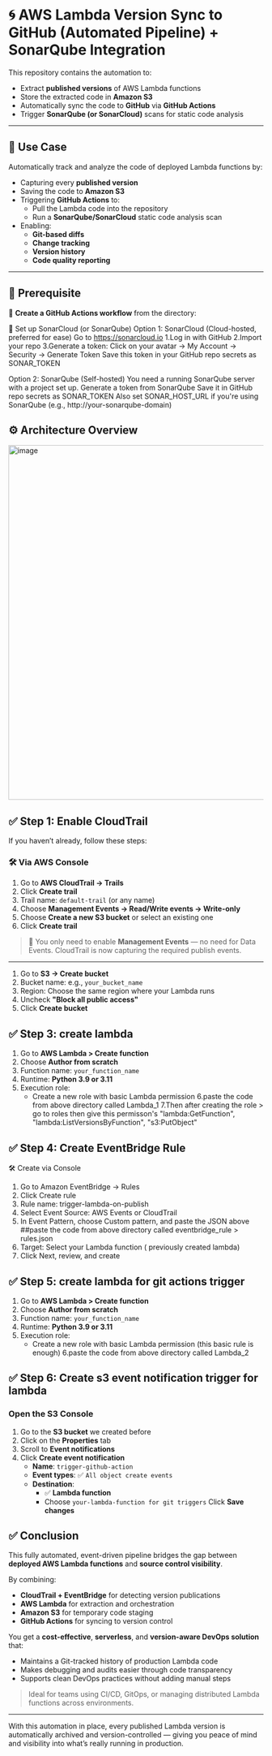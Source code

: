 # 🌀 AWS Lambda Version Sync to GitHub (Automated Pipeline) + SonarQube Integration

This repository contains the automation to:
- Extract **published versions** of AWS Lambda functions
- Store the extracted code in **Amazon S3**
- Automatically sync the code to **GitHub** via **GitHub Actions**
- Trigger **SonarQube (or SonarCloud)** scans for static code analysis

---

## 📌 Use Case

Automatically track and analyze the code of deployed Lambda functions by:

- Capturing every **published version**
- Saving the code to **Amazon S3**
- Triggering **GitHub Actions** to:
  - Pull the Lambda code into the repository
  - Run a **SonarQube/SonarCloud** static code analysis scan
- Enabling:
  - **Git-based diffs**
  - **Change tracking**
  - **Version history**
  - **Code quality reporting**

---

## 🔧 Prerequisite

🚨 **Create a GitHub Actions workflow** from the directory:

🚨 Set up SonarCloud (or SonarQube)
Option 1: SonarCloud (Cloud-hosted, preferred for ease)
Go to https://sonarcloud.io
1.Log in with GitHub
2.Import your repo
3.Generate a token:
     Click on your avatar → My Account → Security → Generate Token
     Save this token in your GitHub repo secrets as SONAR_TOKEN

Option 2: SonarQube (Self-hosted)
You need a running SonarQube server with a project set up.
Generate a token from SonarQube
Save it in GitHub repo secrets as SONAR_TOKEN
Also set SONAR_HOST_URL if you're using SonarQube (e.g., http://your-sonarqube-domain)


## ⚙️ Architecture Overview

<img width="1087" height="699" alt="image" src="https://github.com/user-attachments/assets/bccff367-845b-435c-91bc-3b6989961868" />




## ✅ Step 1: Enable CloudTrail

If you haven’t already, follow these steps:

### 🛠️ Via AWS Console

1. Go to **AWS CloudTrail → Trails**
2. Click **Create trail**
3. Trail name: `default-trail` (or any name)
4. Choose **Management Events → Read/Write events → Write-only**
5. Choose **Create a new S3 bucket** or select an existing one
6. Click **Create trail**
> 📝 You only need to enable **Management Events** — no need for Data Events.
CloudTrail is now capturing the required publish events.
---


1. Go to **S3 → Create bucket**
2. Bucket name: e.g., `your_bucket_name`  
3. Region: Choose the same region where your Lambda runs
4. Uncheck **"Block all public access"**
5. Click **Create bucket**


## ✅ Step 3: create lambda

1. Go to **AWS Lambda > Create function**
2. Choose **Author from scratch**
3. Function name: `your_function_name`
4. Runtime: **Python 3.9 or 3.11**
5. Execution role:
   - Create a new role with basic Lambda permission
6.paste the code from above directory called Lambda_1 
7.Then after creating the role > go to roles then give this permisson's
        "lambda:GetFunction",
        "lambda:ListVersionsByFunction",
        "s3:PutObject"
   
## ✅ Step 4: Create EventBridge Rule
🛠️ Create via Console
1. Go to Amazon EventBridge → Rules
2. Click Create rule
3. Rule name: trigger-lambda-on-publish
4. Select Event Source: AWS Events or CloudTrail
5. In Event Pattern, choose Custom pattern, and paste the JSON above   ##paste the code from above directory called eventbridge_rule > rules.json
6. Target: Select your Lambda function ( previously created lambda)
7. Click Next, review, and create


## ✅ Step 5: create lambda for git actions trigger

1. Go to **AWS Lambda > Create function**
2. Choose **Author from scratch**
3. Function name: `your_function_name` 
4. Runtime: **Python 3.9 or 3.11**
5. Execution role:
   - Create a new role with basic Lambda permission (this basic rule is enough)
6.paste the code from above directory called Lambda_2


## ✅ Step 6: Create s3 event notification trigger for lambda

### Open the S3 Console
1. Go to the **S3 bucket** we created before
2. Click on the **Properties** tab
3. Scroll to **Event notifications**
4. Click **Create event notification**
    - **Name**: `trigger-github-action`
    - **Event types**: ✅ `All object create events`
    - **Destination**:  
       - ✅ **Lambda function**
        - Choose `your-lambda-function for git triggers`
Click **Save changes**


## ✅ Conclusion

This fully automated, event-driven pipeline bridges the gap between **deployed AWS Lambda functions** and **source control visibility**.

By combining:
- **CloudTrail + EventBridge** for detecting version publications  
- **AWS Lambda** for extraction and orchestration  
- **Amazon S3** for temporary code staging  
- **GitHub Actions** for syncing to version control  

You get a **cost-effective**, **serverless**, and **version-aware DevOps solution** that:
- Maintains a Git-tracked history of production Lambda code  
- Makes debugging and audits easier through code transparency  
- Supports clean DevOps practices without adding manual steps

> Ideal for teams using CI/CD, GitOps, or managing distributed Lambda functions across environments.

---
With this automation in place, every published Lambda version is automatically archived and version-controlled — giving you peace of mind and visibility into what’s really running in production.
